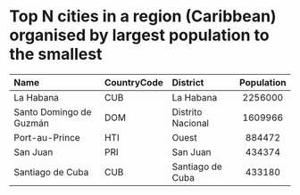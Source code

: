 # Top N cities in a region (Caribbean) organised by largest population to the smallest

| Name | CountryCode | District | Population |
| :--- | :--- | :--- | :---: |
|La Habana|CUB|La Habana|2256000|
|Santo Domingo de Guzmán|DOM|Distrito Nacional|1609966|
|Port-au-Prince|HTI|Ouest|884472|
|San Juan|PRI|San Juan|434374|
|Santiago de Cuba|CUB|Santiago de Cuba|433180|
